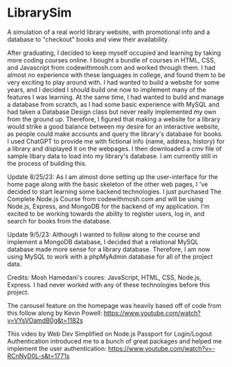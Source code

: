 # LibrarySim

A simulation of a real world library website, with promotional info and a database to "checkout" books and view their availability.

After graduating, I decided to keep myself occupied and learning by taking more coding courses online. I bought a bundle of courses in HTML, CSS, and Javascript from codewithmosh.com and worked through them. I had almost no experience with these languages in college, and found them to be very exciting to play around with. I had wanted to build a website for some years, and I decided I should build one now to implement many of the features I was learning. At the same time, I had wanted to build and manage a database from scratch, as I had some basic experience with MySQL and had taken a Database Design class but never really implemented my own from the ground up. Therefore, I figured that making a website for a library would strike a good balance between my desire for an interactive website, as people could make accounts and query the library's database for books. I used ChatGPT to provide me with fictional info (name, address, history) for a library and displayed it on the webpages. I then downloaded a cmv file of sample libary data to load into my library's database. I am currently still in the process of building this.

Update 8/25/23: As I am almost done setting up the user-interface for the home page along with the basic skeleton of the other web pages, I 've decided to start learning some backend technologies. I just purchased The Complete Node.js Course from codewithmosh.com and will be using Node.js, Express, and MongoDB for the backend of my application. I'm excited to be working towards the ability to register users, log in, and search for books from the database.

Update 9/5/23: Although I wanted to follow along to the course and implement a MongoDB database, I decided that a relational MySQL database made more sense for a library database. Therefore, I am now using MySQL to work with a phpMyAdmin database for all of the project data.

Credits:
Mosh Hamedani's coures: JavaScript, HTML, CSS, Node.js, Express. I had never worked with any of these technologies before this project.

The carousel feature on the homepage was heavily based off of code from this follow along by Kevin Powell: https://www.youtube.com/watch?v=VYsVOamdB0g&t=1182s

This video by Web Dev Simplified on Node.js Passport for Login/Logout Authentication introduced me to a bunch of great packages and helped me implement the user authentication: https://www.youtube.com/watch?v=-RCnNyD0L-s&t=1771s
